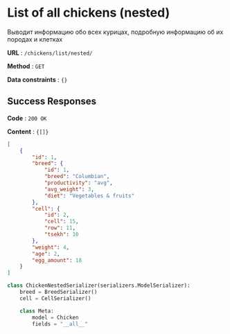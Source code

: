 # List of all chickens (nested)

Выводит информацию обо всех курицах, подробную информацию об их породах и клетках

**URL** : `/chickens/list/nested/`

**Method** : `GET`

**Data constraints** : `{}`

## Success Responses

**Code** : `200 OK`

**Content** : `{[]}`

```json
[
    {
        "id": 1,
        "breed": {
            "id": 1,
            "breed": "Columbian",
            "productivity": "avg",
            "avg_weight": 3,
            "diet": "Vegetables & fruits"
        },
        "cell": {
            "id": 2,
            "cell": 15,
            "row": 11,
            "tsekh": 10
        },
        "weight": 4,
        "age": 2,
        "egg_amount": 18
    }
]
```

```python
class ChickenNestedSerializer(serializers.ModelSerializer):
    breed = BreedSerializer()
    cell = CellSerializer()

    class Meta:
        model = Chicken
        fields = "__all__"
```
